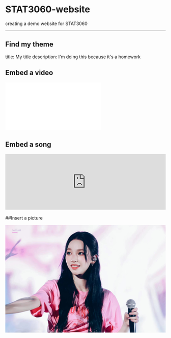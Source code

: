 # STAT3060-website
creating a demo website for STAT3060
<hr>

## Find my theme

title: My title
description: I'm doing this because it's a homework

## Embed a video

<iframe src="//player.bilibili.com/player.html?aid=904302343&bvid=BV1JP4y1q7Hm&cid=937717376&page=1" scrolling="no" border="0" frameborder="no" framespacing="0" allowfullscreen="true"> </iframe>

## Embed a song

<iframe allow="autoplay *; encrypted-media *; fullscreen *; clipboard-write" frameborder="0" height="175" style="width:100%;max-width:660px;overflow:hidden;background:transparent;" sandbox="allow-forms allow-popups allow-same-origin allow-scripts allow-storage-access-by-user-activation allow-top-navigation-by-user-activation" src="https://embed.music.apple.com/cn/album/omg/1659513441?i=1659513445"></iframe>

##Insert a picture

![image1](https://github.com/rgnjswdxb/STAT3060-website/blob/main/1.jpg)
